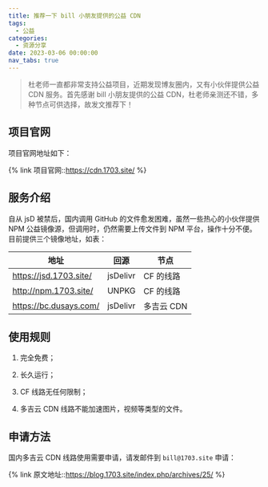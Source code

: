 ```yaml
---
title: 推荐一下 bill 小朋友提供的公益 CDN
tags:
  - 公益
categories:
  - 资源分享
date: 2023-03-06 00:00:00
nav_tabs: true
---
```


> 杜老师一直都非常支持公益项目，近期发现博友圈内，又有小伙伴提供公益 CDN 服务。首先感谢 bill 小朋友提供的公益 CDN，杜老师亲测还不错，多种节点可供选择，故发文推荐下！

<!-- more -->

## 项目官网

项目官网地址如下：

{% link 项目官网::https://cdn.1703.site/ %}

## 服务介绍

自从 jsD 被禁后，国内调用 GitHub 的文件愈发困难，虽然一些热心的小伙伴提供 NPM 公益镜像源，但调用时，仍然需要上传文件到 NPM 平台，操作十分不便。目前提供三个镜像地址，如表：

| 地址 | 回源 | 节点 |
| - | - | - |
| https://jsd.1703.site/ | jsDelivr | CF 的线路 |
| http://npm.1703.site/ | UNPKG | CF 的线路 |
| https://bc.dusays.com/ | jsDelivr | 多吉云 CDN |

## 使用规则

1. 完全免费； 

2. 长久运行；

3. CF 线路无任何限制；
 
4. 多吉云 CDN 线路不能加速图片，视频等类型的文件。

## 申请方法

国内多吉云 CDN 线路使用需要申请，请发邮件到 `bill@1703.site` 申请：

{% link 原文地址::https://blog.1703.site/index.php/archives/25/ %}
